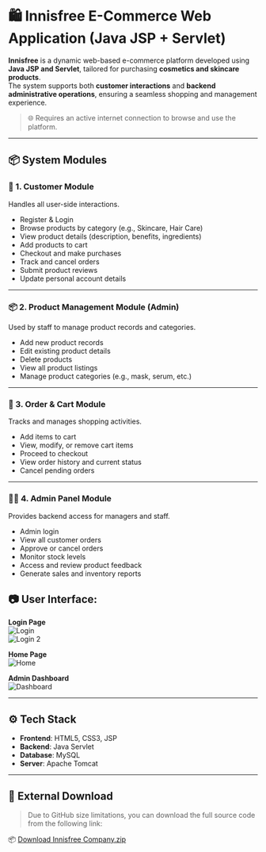 # 🛍️ Innisfree E-Commerce Web Application (Java JSP + Servlet)

**Innisfree** is a dynamic web-based e-commerce platform developed using **Java JSP and Servlet**, tailored for purchasing **cosmetics and skincare products**.  
The system supports both **customer interactions** and **backend administrative operations**, ensuring a seamless shopping and management experience.

> 🌐 Requires an active internet connection to browse and use the platform.

---

## 📦 System Modules

### 👤 1. Customer Module
Handles all user-side interactions.

- Register & Login  
- Browse products by category (e.g., Skincare, Hair Care)  
- View product details (description, benefits, ingredients)  
- Add products to cart  
- Checkout and make purchases  
- Track and cancel orders  
- Submit product reviews  
- Update personal account details  


---

### 📦 2. Product Management Module (Admin)
Used by staff to manage product records and categories.

- Add new product records  
- Edit existing product details  
- Delete products  
- View all product listings  
- Manage product categories (e.g., mask, serum, etc.)


---

### 🛒 3. Order & Cart Module
Tracks and manages shopping activities.

- Add items to cart  
- View, modify, or remove cart items  
- Proceed to checkout  
- View order history and current status  
- Cancel pending orders  


---

### 🧑‍💼 4. Admin Panel Module
Provides backend access for managers and staff.

- Admin login  
- View all customer orders  
- Approve or cancel orders  
- Monitor stock levels  
- Access and review product feedback  
- Generate sales and inventory reports  

## 📷 **User Interface:**  
**Login Page**  
![Login](https://github.com/user-attachments/assets/fa611f6b-7477-4491-9e3a-ad84a2624104)  
![Login 2](https://github.com/user-attachments/assets/7e76c945-5850-4994-9803-c67ed9de42c2)

**Home Page**  
![Home](https://github.com/user-attachments/assets/435c147c-a197-42fb-9586-94e61430e44f)

**Admin Dashboard**  
![Dashboard](https://github.com/user-attachments/assets/d78bdf2e-7099-4866-9719-d1bed32a6801)

---

## ⚙️ Tech Stack

- **Frontend**: HTML5, CSS3, JSP  
- **Backend**: Java Servlet  
- **Database**: MySQL  
- **Server**: Apache Tomcat  

---

## 🔗 External Download

> Due to GitHub size limitations, you can download the full source code from the following link:

📦 [Download Innisfree Company.zip](https://drive.google.com/file/d/1H_qEjeY4AwrzL20CmrHvPO8EIbCf-4X3/view?usp=sharing)
